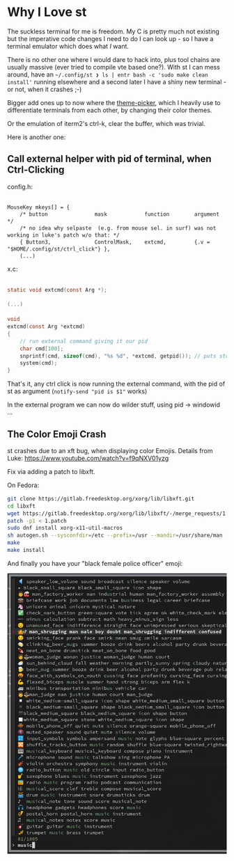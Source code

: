 # Why I Love st

The suckless terminal for me is freedom. My C is pretty much not existing but the imperative code changes I need to do
I can look up - so I have a terminal emulator which does what *I* want.

There is no other one where I would dare to hack into, plus tool chains are usually massive (ever tried to compile vte
based one?). With st I can mess around, have an `~/.config/st ❯ ls | entr bash -c 'sudo make clean install'` running
elsewhere and a second later I have a shiny new terminal - or not, when it crashes ;-)

Bigger add ones up to now where the [theme-picker](https://www.bing.com/search?q=github+suckless-add-ons), which I heavily use to
differentiate terminals from each other, by changing their color themes.

Or the emulation of iterm2's ctrl-k, clear the buffer, which was trivial.

Here is another one:

## Call external helper with pid of terminal, when Ctrl-Clicking


config.h:

```

MouseKey mkeys[] = {
	/* button               mask            function        argument */
    /* no idea why selpaste  (e.g. from mouse sel. in surf) was not working in luke's patch w/o that: */
	{ Button3,              ControlMask,    extcmd,         {.v =  "$HOME/.config/st/ctrl_click"} },
    (...)	
```

x.c:

```C

static void extcmd(const Arg *);

(...)

void
extcmd(const Arg *extcmd)
{
    // run external command giving it our pid
    char cmd[100];
    snprintf(cmd, sizeof(cmd), "%s %d", *extcmd, getpid()); // puts string into buffer
    system(cmd);
}


```

That's it, any ctrl click is now running the external command, with the pid of st as argument (`notify-send "pid is $1"` works)


In the external program we can now do wilder stuff, using pid -> windowid ...

## The Color Emoji Crash

st crashes due to an xft bug, when displaying color Emojis.
Details from Luke: https://www.youtube.com/watch?v=f9qNXV01yzg

Fix via adding a patch to libxft. 

On Fedora:


```bash
git clone https://gitlab.freedesktop.org/xorg/lib/libxft.git
cd libxft
wget https://gitlab.freedesktop.org/xorg/lib/libxft/-/merge_requests/1.patch
patch -p1 < 1.patch
sudo dnf install xorg-x11-util-macros
sh autogen.sh --sysconfdir=/etc --prefix=/usr --mandir=/usr/share/man
make
make install
```

And finally you have your "black female police officer" emoji:

[![./img/emoji.png](./img/emoji.png)](./img/emoji.png)


